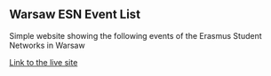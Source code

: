 ## Warsaw ESN Event List

Simple website showing the following events of the Erasmus Student Networks in Warsaw

[Link to the live site](https://arturocs.github.io/Warsaw_ESN_events/)

